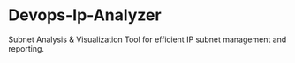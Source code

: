 # Devops-Ip-Analyzer
Subnet Analysis & Visualization Tool for efficient IP subnet management and reporting.
